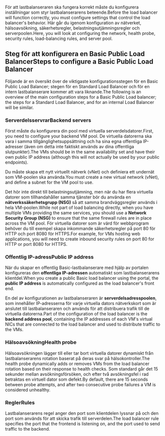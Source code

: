 <span data-ttu-id="fcacf-101">För att lastbalanseraren ska fungera korrekt måste du konfigurera inställningar som styr lastbalanserarens beteende.</span><span class="sxs-lookup"><span data-stu-id="fcacf-101">Before the load balancer will function correctly, you must configure settings that control the load balancer's behavior.</span></span> <span data-ttu-id="fcacf-102">Här går du igenom konfiguration av nätverket, hälsoavsökning, säkerhetsregler, belastningsutjämningsregler och serverpoolen.</span><span class="sxs-lookup"><span data-stu-id="fcacf-102">Here, you will look at configuring the network, health probe, security rules, load-balancing rules, and server pool.</span></span>

## <a name="steps-to-configure-a-basic-public-load-balancer"></a><span data-ttu-id="fcacf-103">Steg för att konfigurera en Basic Public Load Balancer</span><span class="sxs-lookup"><span data-stu-id="fcacf-103">Steps to configure a Basic Public Load Balancer</span></span>

<span data-ttu-id="fcacf-104">Följande är en översikt över de viktigaste konfigurationsstegen för en Basic Public Load Balancer; stegen för en Standard Load Balancer och för en intern lastbalanserare kommer att vara liknande.</span><span class="sxs-lookup"><span data-stu-id="fcacf-104">The following is an overview of the main configuration steps for a Basic Public Load balancer; the steps for a Standard Load Balancer, and for an internal Load Balancer will be similar.</span></span>

### <a name="backend-servers"></a><span data-ttu-id="fcacf-105">Serverdelsservrar</span><span class="sxs-lookup"><span data-stu-id="fcacf-105">Backend servers</span></span>

<span data-ttu-id="fcacf-106">Först måste du konfigurera din pool med virtuella serverdelsdatorer.</span><span class="sxs-lookup"><span data-stu-id="fcacf-106">First, you need to configure your backend VM pool.</span></span> <span data-ttu-id="fcacf-107">De virtuella datorerna ska vara i samma tillgänglighetsuppsättning och ha sina egna offentliga IP-adresser (även om detta inte faktiskt används av dina offentliga slutpunkter).</span><span class="sxs-lookup"><span data-stu-id="fcacf-107">The VMs should be in the same availability set and have their own public IP address (although this will not actually be used by your public endpoints).</span></span>

<span data-ttu-id="fcacf-108">Du måste skapa ett nytt virtuellt nätverk (vNet) och definiera ett undernät som VM-poolen ska använda.</span><span class="sxs-lookup"><span data-stu-id="fcacf-108">You must create a new virtual network (vNet), and define a subnet for the VM pool to use.</span></span>

<span data-ttu-id="fcacf-109">Det hör inte direkt till belastningsutjämning, men när du har flera virtuella datorer som tillhandahåller samma tjänster bör du använda en **nätverkssäkerhetsgrupp (NSG)** så att samma brandväggsregler används i hela VM-poolen.</span><span class="sxs-lookup"><span data-stu-id="fcacf-109">While not part of load balancing directly, when you have multiple VMs providing the same services, you should use a **Network Security Group (NSG)** to ensure that the same firewall rules are in place across the VM pool.</span></span> <span data-ttu-id="fcacf-110">För virtuella datorer som är värd för webbprogram behöver du till exempel skapa inkommande säkerhetsregler på port 80 för HTTP och port 8080 för HTTPS.</span><span class="sxs-lookup"><span data-stu-id="fcacf-110">For example, for VMs hosting web applications, you will need to create inbound security rules on port 80 for HTTP or port 8080 for HTTPS.</span></span>

### <a name="public-ip-address"></a><span data-ttu-id="fcacf-111">Offentlig IP-adress</span><span class="sxs-lookup"><span data-stu-id="fcacf-111">Public IP address</span></span>

<span data-ttu-id="fcacf-112">När du skapar en offentlig Basic-lastbalanserare med hjälp av portalen konfigureras den **offentliga IP-adressen** automatiskt som lastbalanserarens klientdel.</span><span class="sxs-lookup"><span data-stu-id="fcacf-112">When you create a public Basic load balancer using the portal, the **public IP address** is automatically configured as the load balancer's front end.</span></span>

<span data-ttu-id="fcacf-113">En del av konfigurationen av lastbalanseraren är **serverdelsadresspoolen**, som innehåller IP-adresserna för varje virtuella dators nätverkskort som är anslutet till lastbalanseraren och används för att distribuera trafik till de virtuella datorerna.</span><span class="sxs-lookup"><span data-stu-id="fcacf-113">Part of the configuration of the load balancer is the **backend address pool**, containing the IP addresses of each VM's virtual NICs that are connected to the load balancer and used to distribute traffic to the VMs.</span></span> 

### <a name="health-probe"></a><span data-ttu-id="fcacf-114">Hälsoavsökning</span><span class="sxs-lookup"><span data-stu-id="fcacf-114">Health probe</span></span>

<span data-ttu-id="fcacf-115">Hälsoavsökningen lägger till eller tar bort virtuella datorer dynamiskt från lastbalanserarens rotation baserat på deras svar på hälsokontroller.</span><span class="sxs-lookup"><span data-stu-id="fcacf-115">The health probe dynamically adds or removes VMs from the load balancer rotation based on their response to health checks.</span></span>
<span data-ttu-id="fcacf-116">Som standard går det 15 sekunder mellan avsökningsförsöken, och efter två avsökningsfel i rad betraktas en virtuell dator som defekt.</span><span class="sxs-lookup"><span data-stu-id="fcacf-116">By default, there are 15 seconds between probe attempts, and after two consecutive probe failures a VM is considered unhealthy.</span></span>

### <a name="rules"></a><span data-ttu-id="fcacf-117">Regler</span><span class="sxs-lookup"><span data-stu-id="fcacf-117">Rules</span></span>

<span data-ttu-id="fcacf-118">Lastbalanserarens regel anger den port som klientdelen lyssnar på och den port som används för att skicka trafik till serverdelen.</span><span class="sxs-lookup"><span data-stu-id="fcacf-118">The load balancer rule specifies the port that the frontend is listening on, and the port used to send traffic to the backend.</span></span>